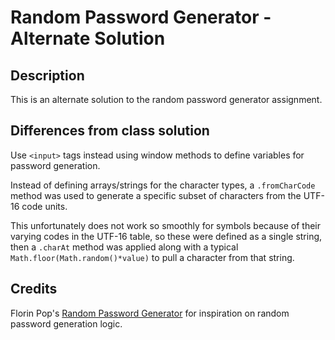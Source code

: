 # Random Password Generator - Alternate Solution

## Description

This is an alternate solution to the random password generator assignment.

## Differences from class solution

Use `<input>` tags instead using window methods to define variables for password generation.

Instead of defining arrays/strings for the character types, a `.fromCharCode` method was used to generate a specific subset of characters from the UTF-16 code units.

This unfortunately does not work so smoothly for symbols because of their varying codes in the UTF-16 table, so these were defined as a single string, then a `.charAt` method was applied along with a typical `Math.floor(Math.random()*value)` to pull a character from that string.

## Credits

Florin Pop's <a href="https://codepen.io/FlorinPop17/pen/BaBePej">Random Password Generator</a> for inspiration on random password generation logic.